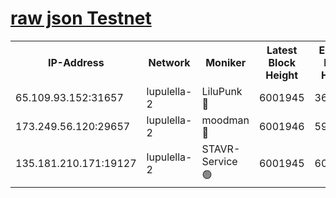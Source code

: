 [raw json Testnet](https://rpc-check.jaclalt.stavr.tech/jaclalt/rpc-jaclalt-result.json)
=

<table><tr><th>IP-Address</th><th>Network</th><th>Moniker</th><th>Latest Block Height</th><th>Earliest Block Height</th><th>Catching Up</th><th>Tx Index</th><th>Voting Power</th><th>Scan Time</th></tr><tr><td>65.109.93.152:31657</td><td>lupulella-2</td><td>LiluPunk 🔴</td><td>6001945</td><td>3688866</td><td>False</td><td>on</td><td>685133</td><td>2024-01-02T00:31:04.180572860UTC</td></tr><tr><td>173.249.56.120:29657</td><td>lupulella-2</td><td>moodman 🔴</td><td>6001946</td><td>5901946</td><td>False</td><td>off</td><td>769094</td><td>2024-01-02T00:31:10.598696593UTC</td></tr><tr><td>135.181.210.171:19127</td><td>lupulella-2</td><td>STAVR-Service 🟢</td><td>6001945</td><td>6000201</td><td>False</td><td>on</td><td>0</td><td>2024-01-02T00:31:03.831592300UTC</td></tr></table>
